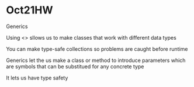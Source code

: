 # Oct21HW
Generics

Using <> sllows us to make classes that work with different data types

You can make type-safe collections so problems are caught before runtime

Generics let the us make a class or method to introduce parameters which are symbols that can be substitued for any concrete type

It lets us have type safety



